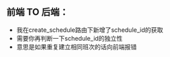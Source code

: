 ## 前端 TO 后端：
- 我在create_schedule路由下新增了schedule_id的获取
- 需要你再判断一下schedule_id的独立性
- 意思是如果重复建立相同班次的话向前端报错



